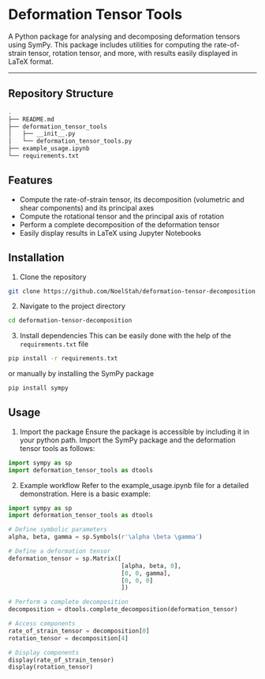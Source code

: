 # Deformation Tensor Tools
A Python package for analysing and decomposing deformation tensors using SymPy. This package includes utilities for computing the rate-of-strain tensor, rotation tensor, and more, with results easily displayed in LaTeX format.
***

## Repository Structure
```bash
.
├── README.md
├── deformation_tensor_tools
│   ├── __init__.py
│   └── deformation_tensor_tools.py
├── example_usage.ipynb
└── requirements.txt
```
## Features
- Compute the rate-of-strain tensor, its decomposition (volumetric and shear components) and its principal axes
- Compute the rotational tensor and the principal axis of rotation
- Perform a complete decomposition of the deformation tensor
- Easily display results in LaTeX using Jupyter Notebooks

## Installation
1. Clone the repository
```bash
git clone https://github.com/NoelStah/deformation-tensor-decomposition.git
```
2. Navigate to the project directory
```bash
cd deformation-tensor-decomposition
```
3. Install dependencies
This can be easily done with the help of the `requirements.txt` file
```bash
pip install -r requirements.txt
```
or manually by installing the SymPy package
```bash
pip install sympy
```

## Usage
1. Import the package
Ensure the package is accessible by including it in your python path. Import the SymPy package and the deformation tensor tools as follows:
```python
import sympy as sp
import deformation_tensor_tools as dtools
```

2. Example workflow
Refer to the example_usage.ipynb file for a detailed demonstration. Here is a basic example:
```python
import sympy as sp
import deformation_tensor_tools as dtools

# Define symbolic parameters
alpha, beta, gamma = sp.Symbols(r'\alpha \beta \gamma')

# Define a deformation tensor
deformation_tensor = sp.Matrix([
                                [alpha, beta, 0],
                                [0, 0, gamma],
                                [0, 0, 0]
                                ])

# Perform a complete decomposition
decomposition = dtools.complete_decomposition(deformation_tensor)

# Access components
rate_of_strain_tensor = decomposition[0]
rotation_tensor = decomposition[4]

# Display components
display(rate_of_strain_tensor)
display(rotation_tensor)
```
